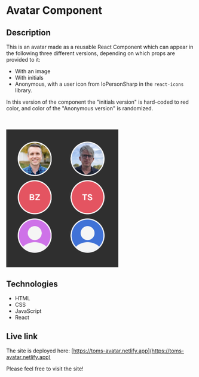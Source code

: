 # Avatar Component

## Description
This is an avatar made as a reusable React Component which can appear in the following three different versions, depending on which props are provided to it:

- With an image
- With initials
- Anonymous, with a user icon from IoPersonSharp in the `react-icons` library.

In this version of the component the "initials version" is hard-coded to red color, and color of the "Anonymous version" is randomized.
  
<br/>
<br/>
<img src="avatars.png" alt="Screenshot." width="300px"/>

## Technologies
- HTML
- CSS
- JavaScript
- React

## Live link
The site is deployed here:
[https://toms-avatar.netlify.app](https://toms-avatar.netlify.app)

Please feel free to visit the site!
